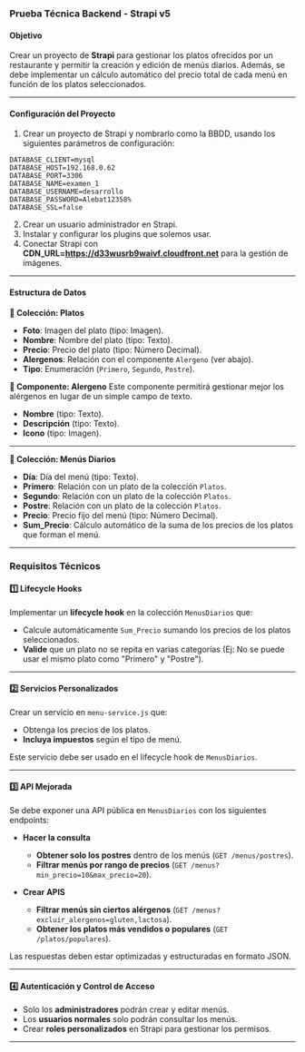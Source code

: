 ### **Prueba Técnica Backend - Strapi v5**  
#### **Objetivo**  
Crear un proyecto de **Strapi** para gestionar los platos ofrecidos por un restaurante y permitir la creación y edición de menús diarios. Además, se debe implementar un cálculo automático del precio total de cada menú en función de los platos seleccionados.

---

#### **Configuración del Proyecto**  
1. Crear un proyecto de Strapi y nombrarlo como la BBDD, usando los siguientes parámetros de configuración:  

```
DATABASE_CLIENT=mysql  
DATABASE_HOST=192.168.0.62  
DATABASE_PORT=3306  
DATABASE_NAME=examen_1  
DATABASE_USERNAME=desarrollo  
DATABASE_PASSWORD=Alebat12358%  
DATABASE_SSL=false  
```

2. Crear un usuario administrador en Strapi.  
3. Instalar y configurar los plugins que solemos usar.  
4. Conectar Strapi con **CDN_URL=https://d33wusrb9waivf.cloudfront.net** para la gestión de imágenes.  

---

#### **Estructura de Datos**
**📌 Colección: Platos**
- **Foto**: Imagen del plato (tipo: Imagen).  
- **Nombre**: Nombre del plato (tipo: Texto).  
- **Precio**: Precio del plato (tipo: Número Decimal).  
- **Alergenos**: Relación con el componente `Alergeno` (ver abajo).  
- **Tipo**: Enumeración (`Primero`, `Segundo`, `Postre`).  

**📌 Componente: Alergeno**
Este componente permitirá gestionar mejor los alérgenos en lugar de un simple campo de texto.  
- **Nombre** (tipo: Texto).  
- **Descripción** (tipo: Texto).  
- **Icono** (tipo: Imagen).  

---

**📌 Colección: Menús Diarios**
- **Día**: Día del menú (tipo: Texto).  
- **Primero**: Relación con un plato de la colección `Platos`.  
- **Segundo**: Relación con un plato de la colección `Platos`.  
- **Postre**: Relación con un plato de la colección `Platos`.  
- **Precio**: Precio fijo del menú (tipo: Número Decimal).  
- **Sum_Precio**: Cálculo automático de la suma de los precios de los platos que forman el menú.  

---

### **Requisitos Técnicos**
#### **1️⃣ Lifecycle Hooks**
Implementar un **lifecycle hook** en la colección `MenusDiarios` que:  
- Calcule automáticamente `Sum_Precio` sumando los precios de los platos seleccionados.  
- **Valide** que un plato no se repita en varias categorías (Ej: No se puede usar el mismo plato como "Primero" y "Postre").  

---

#### **2️⃣ Servicios Personalizados**
Crear un servicio en `menu-service.js` que:  
- Obtenga los precios de los platos.   
- **Incluya impuestos** según el tipo de menú.  

Este servicio debe ser usado en el lifecycle hook de `MenusDiarios`.

---

#### **3️⃣ API Mejorada**
Se debe exponer una API pública en `MenusDiarios` con los siguientes endpoints:  
- **Hacer la consulta**
  - **Obtener solo los postres** dentro de los menús (`GET /menus/postres`).  
  - **Filtrar menús por rango de precios** (`GET /menus?min_precio=10&max_precio=20`).
  
- **Crear APIS**
  - **Filtrar menús sin ciertos alérgenos** (`GET /menus?excluir_alergenos=gluten,lactosa`).  
  - **Obtener los platos más vendidos o populares** (`GET /platos/populares`).  

Las respuestas deben estar optimizadas y estructuradas en formato JSON.

---

#### **4️⃣ Autenticación y Control de Acceso**
- Solo los **administradores** podrán crear y editar menús.  
- Los **usuarios normales** solo podrán consultar los menús.  
- Crear **roles personalizados** en Strapi para gestionar los permisos.  

---
